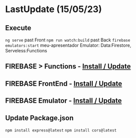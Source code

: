 # LastUpdate (15/05/23)

## Execute

`ng serve` past Front
`npm run watch:build` past Back
`firebase emulators:start` meu-apresentador Emulator: Data:Firestore, Serveless:Functions

## FIREBASE > Functions - [Install / Update](.readme/firebase-functions.md)

## FIREBASE FrontEnd - [Install / Update](../front/.readme/firebase-frontend.md)

## FIREBASE Emulator - [Install / Update](../domain/.readme/firebase-emulator.md)

## Update Package.json

`npm install express@latest`
`npm install cors@latest`

